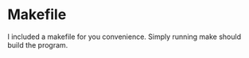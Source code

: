# Makefile #
I included a makefile for you convenience.
Simply running make should build the program.

